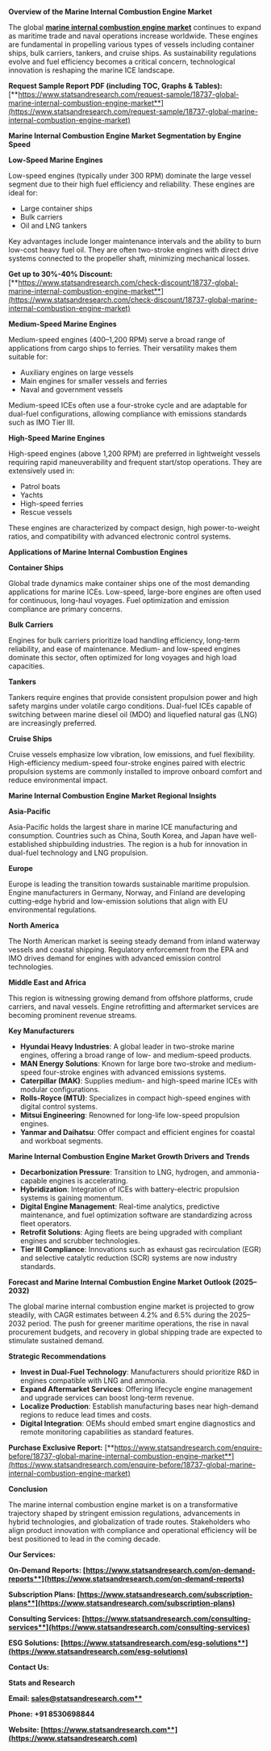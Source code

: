 ﻿**Overview of the Marine Internal Combustion Engine Market**

The global [**marine internal combustion engine  market**](https://www.statsandresearch.com/report/18737-global-marine-internal-combustion-engine-market) continues to expand as maritime trade and naval operations increase worldwide. These engines are fundamental in propelling various types of vessels including container ships, bulk carriers, tankers, and cruise ships. As sustainability regulations evolve and fuel efficiency becomes a critical concern, technological innovation is reshaping the marine ICE landscape.

**Request Sample Report PDF (including TOC, Graphs & Tables):** [**https://www.statsandresearch.com/request-sample/18737-global-marine-internal-combustion-engine-market**](https://www.statsandresearch.com/request-sample/18737-global-marine-internal-combustion-engine-market)

**Marine Internal Combustion Engine Market Segmentation by Engine Speed**

**Low-Speed Marine Engines**

Low-speed engines (typically under 300 RPM) dominate the large vessel segment due to their high fuel efficiency and reliability. These engines are ideal for:

- Large container ships
- Bulk carriers
- Oil and LNG tankers

Key advantages include longer maintenance intervals and the ability to burn low-cost heavy fuel oil. They are often two-stroke engines with direct drive systems connected to the propeller shaft, minimizing mechanical losses.

**Get up to 30%-40% Discount:** [**https://www.statsandresearch.com/check-discount/18737-global-marine-internal-combustion-engine-market**](https://www.statsandresearch.com/check-discount/18737-global-marine-internal-combustion-engine-market)

**Medium-Speed Marine Engines**

Medium-speed engines (400–1,200 RPM) serve a broad range of applications from cargo ships to ferries. Their versatility makes them suitable for:

- Auxiliary engines on large vessels
- Main engines for smaller vessels and ferries
- Naval and government vessels

Medium-speed ICEs often use a four-stroke cycle and are adaptable for dual-fuel configurations, allowing compliance with emissions standards such as IMO Tier III.

**High-Speed Marine Engines**

High-speed engines (above 1,200 RPM) are preferred in lightweight vessels requiring rapid maneuverability and frequent start/stop operations. They are extensively used in:

- Patrol boats
- Yachts
- High-speed ferries
- Rescue vessels

These engines are characterized by compact design, high power-to-weight ratios, and compatibility with advanced electronic control systems.

**Applications of Marine Internal Combustion Engines**

**Container Ships**

Global trade dynamics make container ships one of the most demanding applications for marine ICEs. Low-speed, large-bore engines are often used for continuous, long-haul voyages. Fuel optimization and emission compliance are primary concerns.

**Bulk Carriers**

Engines for bulk carriers prioritize load handling efficiency, long-term reliability, and ease of maintenance. Medium- and low-speed engines dominate this sector, often optimized for long voyages and high load capacities.

**Tankers**

Tankers require engines that provide consistent propulsion power and high safety margins under volatile cargo conditions. Dual-fuel ICEs capable of switching between marine diesel oil (MDO) and liquefied natural gas (LNG) are increasingly preferred.

**Cruise Ships**

Cruise vessels emphasize low vibration, low emissions, and fuel flexibility. High-efficiency medium-speed four-stroke engines paired with electric propulsion systems are commonly installed to improve onboard comfort and reduce environmental impact.

**Marine Internal Combustion Engine Market Regional Insights**

**Asia-Pacific**

Asia-Pacific holds the largest share in marine ICE manufacturing and consumption. Countries such as China, South Korea, and Japan have well-established shipbuilding industries. The region is a hub for innovation in dual-fuel technology and LNG propulsion.

**Europe**

Europe is leading the transition towards sustainable maritime propulsion. Engine manufacturers in Germany, Norway, and Finland are developing cutting-edge hybrid and low-emission solutions that align with EU environmental regulations.

**North America**

The North American market is seeing steady demand from inland waterway vessels and coastal shipping. Regulatory enforcement from the EPA and IMO drives demand for engines with advanced emission control technologies.

**Middle East and Africa**

This region is witnessing growing demand from offshore platforms, crude carriers, and naval vessels. Engine retrofitting and aftermarket services are becoming prominent revenue streams.

**Key Manufacturers**

- **Hyundai Heavy Industries**: A global leader in two-stroke marine engines, offering a broad range of low- and medium-speed products.
- **MAN Energy Solutions**: Known for large bore two-stroke and medium-speed four-stroke engines with advanced emissions systems.
- **Caterpillar (MAK)**: Supplies medium- and high-speed marine ICEs with modular configurations.
- **Rolls-Royce (MTU)**: Specializes in compact high-speed engines with digital control systems.
- **Mitsui Engineering**: Renowned for long-life low-speed propulsion engines.
- **Yanmar and Daihatsu**: Offer compact and efficient engines for coastal and workboat segments.

**Marine Internal Combustion Engine Market Growth Drivers and Trends**

- **Decarbonization Pressure**: Transition to LNG, hydrogen, and ammonia-capable engines is accelerating.
- **Hybridization**: Integration of ICEs with battery-electric propulsion systems is gaining momentum.
- **Digital Engine Management**: Real-time analytics, predictive maintenance, and fuel optimization software are standardizing across fleet operators.
- **Retrofit Solutions**: Aging fleets are being upgraded with compliant engines and scrubber technologies.
- **Tier III Compliance**: Innovations such as exhaust gas recirculation (EGR) and selective catalytic reduction (SCR) systems are now industry standards.

**Forecast and Marine Internal Combustion Engine Market Outlook (2025–2032)**

The global marine internal combustion engine market is projected to grow steadily, with CAGR estimates between 4.2% and 6.5% during the 2025–2032 period. The push for greener maritime operations, the rise in naval procurement budgets, and recovery in global shipping trade are expected to stimulate sustained demand.

**Strategic Recommendations**

- **Invest in Dual-Fuel Technology**: Manufacturers should prioritize R&D in engines compatible with LNG and ammonia.
- **Expand Aftermarket Services**: Offering lifecycle engine management and upgrade services can boost long-term revenue.
- **Localize Production**: Establish manufacturing bases near high-demand regions to reduce lead times and costs.
- **Digital Integration**: OEMs should embed smart engine diagnostics and remote monitoring capabilities as standard features.

**Purchase Exclusive Report:** [**https://www.statsandresearch.com/enquire-before/18737-global-marine-internal-combustion-engine-market**](https://www.statsandresearch.com/enquire-before/18737-global-marine-internal-combustion-engine-market)

**Conclusion**

The marine internal combustion engine market is on a transformative trajectory shaped by stringent emission regulations, advancements in hybrid technologies, and globalization of trade routes. Stakeholders who align product innovation with compliance and operational efficiency will be best positioned to lead in the coming decade.

**Our Services:**

**On-Demand Reports: [https://www.statsandresearch.com/on-demand-reports**](https://www.statsandresearch.com/on-demand-reports)**

**Subscription Plans: [https://www.statsandresearch.com/subscription-plans**](https://www.statsandresearch.com/subscription-plans)**

**Consulting Services: [https://www.statsandresearch.com/consulting-services**](https://www.statsandresearch.com/consulting-services)**

**ESG Solutions: [https://www.statsandresearch.com/esg-solutions**](https://www.statsandresearch.com/esg-solutions)**

**Contact Us:**

**Stats and Research**

**Email: [sales@statsandresearch.com**](mailto:sales@statsandresearch.com)**

**Phone: +91 8530698844**

**Website: [https://www.statsandresearch.com**](https://www.statsandresearch.com)**
